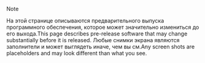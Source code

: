 > [!NOTE]
> <span data-ttu-id="6323e-101">На этой странице описываются предварительного выпуска программного обеспечения, которое может значительно измениться до его выхода.</span><span class="sxs-lookup"><span data-stu-id="6323e-101">This page describes pre-release software that may change substantially before it is released.</span></span> <span data-ttu-id="6323e-102">Любые снимки экрана являются заполнители и может выглядеть иначе, чем вы см.</span><span class="sxs-lookup"><span data-stu-id="6323e-102">Any screen shots are placeholders and may look different than what you see.</span></span> 